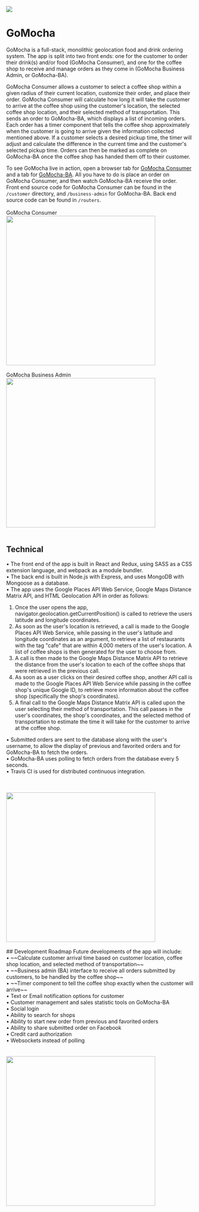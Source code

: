 <img src="public/img/gomocha-logo-lg.png" />

# GoMocha
GoMocha is a full-stack, monolithic geolocation food and drink ordering system. The app is split into two front ends: one for the customer to order their drink(s) and/or food (GoMocha Consumer), and one for the coffee shop to receive and manage orders as they come in (GoMocha Business Admin, or GoMocha-BA).<br />

GoMocha Consumer allows a customer to select a coffee shop within a given radius of their current location, customize their order, and place their order. GoMocha Consumer will calculate how long it will take the customer to arrive at the coffee shop using the customer's location, the selected coffee shop location, and their selected method of transportation. This sends an order to GoMocha-BA, which displays a list of incoming orders. Each order has a timer component that tells the coffee shop approximately when the customer is going to arrive given the information collected mentioned above. If a customer selects a desired pickup time, the timer will adjust and calculate the difference in the current time and the customer's selected pickup time. Orders can then be marked as complete on GoMocha-BA once the coffee shop has handed them off to their customer.

To see GoMocha live in action, open a browser tab for <a href="http://gomocha.herokuapp.com/">GoMocha Consumer</a> and a tab for <a href="https://gomocha.herokuapp.com/admin">GoMocha-BA</a>. All you have to do is place an order on GoMocha Consumer, and then watch GoMocha-BA receive the order.
<br />
Front end source code for GoMocha Consumer can be found in the `/customer` directory, and `/business-admin` for GoMocha-BA. Back end source code can be found in `/routers`.
<br /><br />
GoMocha Consumer
<img src="public/img/.png" style="width: 400px" />
<br /><br />
GoMocha Business Admin
<img src="public/img/gomocha-ba.png" style="width: 400px" />
<br /><br />

## Technical
• The front end of the app is built in React and Redux, using SASS as a CSS extension language, and webpack as a module bundler.<br />
• The back end is built in Node.js with Express, and uses MongoDB with Mongoose as a database.<br />
• The app uses the Google Places API Web Service, Google Maps Distance Matrix API, and HTML Geolocation API in order as follows:<br />
   1. Once the user opens the app, navigator.geolocation.getCurrentPosition() is called to retrieve the users latitude and longitude coordinates.<br />
   2. As soon as the user's location is retrieved, a call is made to the Google Places API Web Service, while passing in the user's latitude and longitude coordinates as an argument, to retrieve a list of restaurants with the tag "cafe" that are within 4,000 meters of the user's location. A list of coffee shops is then generated for the user to choose from.<br />
   3. A call is then made to the Google Maps Distance Matrix API to retrieve the distance from the user's location to each of the coffee shops that were retrieved in the previous call.
   4. As soon as a user clicks on their desired coffee shop, another API call is made to the Google Places API Web Service while passing in the coffee shop's unique Google ID, to retrieve more information about the coffee shop (specifically the shop's coordinates).<br />
   5. A final call to the Google Maps Distance Matrix API is called upon the user selecting their method of transportation. This call passes in the user's coordinates, the shop's coordinates, and the selected method of transportation to estimate the time it will take for the customer to arrive at the coffee shop.<br />

• Submitted orders are sent to the database along with the user's username, to allow the display of previous and favorited orders and for GoMocha-BA to fetch the orders.<br />
• GoMocha-BA uses polling to fetch orders from the database every 5 seconds. <br />
• Travis CI is used for distributed continuous integration.<br />
<br /><br />

<img src="public/img/additional-info-order-confirm.png" style="width: 400px" />
<br /><br />
## Development Roadmap
Future developments of the app will include:<br />
• ~~Calculate customer arrival time based on customer location, coffee shop location, and selected method of transportation~~  <br />
• ~~Business admin (BA) interface to receive all orders submitted by customers, to be handled by the coffee shop~~  <br />
• ~~Timer component to tell the coffee shop exactly when the customer will arrive~~  <br />
• Text or Email notification options for customer<br />
• Customer management and sales statistic tools on GoMocha-BA<br />
• Social login<br />
• Ability to search for shops<br />
• Ability to start new order from previous and favorited orders<br />
• Ability to share submitted order on Facebook<br />
• Credit card authorization<br />
• Websockets instead of polling<br />
<br /><br />

<img src="public/img/landing-page.png" style="width: 400px" />
